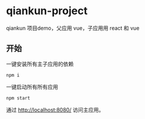 # qiankun-project

qiankun 项目demo，父应用 vue，子应用用 react 和 vue

## 开始

一键安装所有主子应用的依赖

```hash
npm i
```

一键启动所有所有应用

```hash
npm start
```

通过 [http://localhost:8080/](http://localhost:8080/) 访问主应用。

